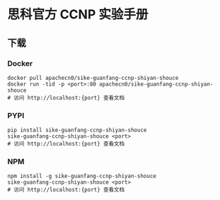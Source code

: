 # 思科官方 CCNP 实验手册

## 下载

### Docker

```
docker pull apachecn0/sike-guanfang-ccnp-shiyan-shouce
docker run -tid -p <port>:80 apachecn0/sike-guanfang-ccnp-shiyan-shouce
# 访问 http://localhost:{port} 查看文档
```

### PYPI

```
pip install sike-guanfang-ccnp-shiyan-shouce
sike-guanfang-ccnp-shiyan-shouce <port>
# 访问 http://localhost:{port} 查看文档
```

### NPM

```
npm install -g sike-guanfang-ccnp-shiyan-shouce
sike-guanfang-ccnp-shiyan-shouce <port>
# 访问 http://localhost:{port} 查看文档
```